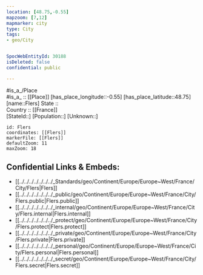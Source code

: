 ```yaml
---
location: [48.75,-0.55] 
mapzoom: [7,12] 
mapmarker: city 
type: City
tags:
- geo/City


SpocWebEntityId: 30188
isDeleted: false
confidential: public

---
```

#is_a_/Place  
#is_a_ :: [[Place]] 
[has_place_longitude::-0.55] 
[has_place_latitude::48.75] 
[name::Flers] 
State ::  
Country :: [[France]]  
[StateId::] 
[Population::] 
[Unknown::] 


```leaflet
id: Flers
coordinates: [[Flers]] 
markerFile: [[Flers]] 
defaultZoom: 11 
maxZoom: 18
```


## Confidential Links & Embeds: 
- [[../../../../../../../_Standards/geo/Continent/Europe/Europe~West/France/City/Flers|Flers]] 
- [[../../../../../../../_public/geo/Continent/Europe/Europe~West/France/City/Flers.public|Flers.public]] 
- [[../../../../../../../_internal/geo/Continent/Europe/Europe~West/France/City/Flers.internal|Flers.internal]] 
- [[../../../../../../../_protect/geo/Continent/Europe/Europe~West/France/City/Flers.protect|Flers.protect]] 
- [[../../../../../../../_private/geo/Continent/Europe/Europe~West/France/City/Flers.private|Flers.private]] 
- [[../../../../../../../_personal/geo/Continent/Europe/Europe~West/France/City/Flers.personal|Flers.personal]] 
- [[../../../../../../../_secret/geo/Continent/Europe/Europe~West/France/City/Flers.secret|Flers.secret]] 
